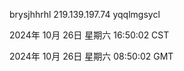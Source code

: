brysjhhrhl 219.139.197.74 yqqlmgsycl

2024年 10月 26日 星期六 16:50:02 CST

2024年 10月 26日 星期六 08:50:02 GMT
